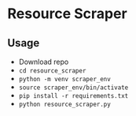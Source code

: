 # Resource Scraper

## Usage
- Download repo
- `cd resource_scraper`
- `python -m venv scraper_env`
- `source scraper_env/bin/activate`
- `pip install -r requirements.txt `
- `python resource_scraper.py`